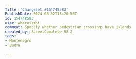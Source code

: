 ```yaml
---
Title: 'Changeset #154748583'
PublishDate: 2024-08-02T18:20:56Z
id: 154748583
user: whereisabi
comment: Specify whether pedestrian crossings have islands
created_by: StreetComplete 58.2
tags:
- Montenegro
- Budva

---
```

